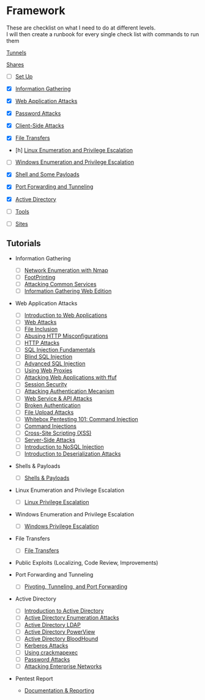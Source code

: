 # Framework
These are checklist on what I need to do at different levels.   
I will then create a runbook for every single check list with commands to run them


[Tunnels](https://www.notion.so/Tunnels-2df6a02cdd544635aeb096d9799f209f?pvs=21)

[Shares](https://www.notion.so/Shares-e824159594d24a6896bde46332fed6ff?pvs=21)

- [ ] [Set Up](framework/set-up.md)
- [x] [Information Gathering](information_gathering.md)
- [X] [Web Application Attacks](web_application_attacks.md)
- [X] [Password Attacks](password_attacks.md)
- [X] [Client-Side Attacks](client_side_attacks.md)

- [X] [File Transfers](file_transfers.md)
- [h] [Linux Enumeration and Privilege Escalation](linux_enumeration_and_privilege_escalation.md)
- [ ] [Windows Enumeration and Privilege Escalation](windows_enumeration_and_privilege_escalation.md)
- [x] [Shell and Some Payloads](shell_and_some_payloads.md)
- [x] [Port Forwarding and Tunneling](port_forwarding_and_tunneling.md)
- [X] [Active Directory](framework/ad.md)
- [ ] [Tools](refrences/tools.md)
- [ ] [Sites](refrences/sites.md)


## Tutorials
- Information Gathering
  - [ ] [Network Enumeration with Nmap](https://academy.hackthebox.com/course/preview/network-enumeration-with-nmap)
  - [ ] [FootPrinting](https://academy.hackthebox.com/course/preview/footprinting)
  - [ ] [Attacking Common Services](https://academy.hackthebox.com/course/preview/attacking-common-services)
  - [ ] [Information Gathering Web Edition](https://academy.hackthebox.com/course/preview/information-gathering---web-edition)
  
- Web Application Attacks
  - [ ] [Introduction to Web Applications](https://academy.hackthebox.com/course/preview/introduction-to-web-applications)
  - [ ] [Web Attacks](https://academy.hackthebox.com/course/preview/web-attacks)
  - [ ] [File Inclusion](https://academy.hackthebox.com/course/preview/file-inclusion)
  - [ ] [Abusing HTTP Misconfigurations](https://academy.hackthebox.com/course/preview/abusing-http-misconfigurations)
  - [ ] [HTTP Attacks](https://academy.hackthebox.com/course/preview/http-attacks)
  - [ ] [SQL Injection Fundamentals](https://academy.hackthebox.com/course/preview/sql-injection-fundamentals)
  - [ ] [Blind SQL Injection](https://academy.hackthebox.com/course/preview/blind-sql-injection)
  - [ ] [Advanced SQL Injection](https://academy.hackthebox.com/course/preview/advanced-sql-injections)
  - [ ] [Using Web Proxies](https://academy.hackthebox.com/course/preview/using-web-proxies)
  - [ ] [Attacking Web Applications with ffuf](https://academy.hackthebox.com/course/preview/attacking-web-applications-with-ffuf)
  - [ ] [Session Security](https://academy.hackthebox.com/course/preview/session-security)
  - [ ] [Attacking Authentication Mecanism](https://academy.hackthebox.com/course/preview/attacking-authentication-mechanisms)
  - [ ] [Web Service & API Attacks](https://academy.hackthebox.com/course/preview/web-service--api-attacks)
  - [ ] [Broken Authentication](https://academy.hackthebox.com/course/preview/broken-authentication)
  - [ ] [File Upload Attacks](https://academy.hackthebox.com/course/preview/file-upload-attacks)
  - [ ] [Whitebox Pentesting 101: Command Injection](https://academy.hackthebox.com/course/preview/whitebox-pentesting-101-command-injection)
  - [ ] [Command Injections](https://academy.hackthebox.com/course/preview/command-injections)
  - [ ] [Cross-Site Scripting (XSS)](https://academy.hackthebox.com/course/preview/cross-site-scripting-xss)
  - [ ] [Server-Side Attacks](https://academy.hackthebox.com/course/preview/server-side-attacks)
  - [ ] [Introduction to NoSQL Injection](https://academy.hackthebox.com/course/preview/introduction-to-nosql-injection)
  - [ ] [Introduction to Deserialization Attacks](https://academy.hackthebox.com/course/preview/)

- Shells & Payloads
  - [ ] [Shells & Payloads](https://academy.hackthebox.com/course/preview/shells--payloads)
  
- Linux Enumeration and Privilege Escalation
  - [ ] [Linux Privilege Escalation](https://academy.hackthebox.com/course/preview/linux-privilege-escalation) 
  
- Windows Enumeration and Privilege Escalation
  - [ ] [Windows Privilege Escalation](https://academy.hackthebox.com/course/preview/windows-privilege-escalation)
  
- File Transfers
  - [ ] [File Transfers](https://academy.hackthebox.com/course/preview/file-transfers)
  
- Public Exploits (Localizing, Code Review, Improvements)

- Port Forwarding and Tunneling
  - [ ] [Pivoting, Tunneling, and Port Forwarding](https://academy.hackthebox.com/course/preview/pivoting-tunneling-and-port-forwarding)
  
- Active Directory
  - [ ] [Introduction to Active Directory](https://academy.hackthebox.com/course/preview/introduction-to-active-directory)
  - [ ] [Active Directory Enumeration Attacks](https://academy.hackthebox.com/course/preview/active-directory-enumeration--attacks)
  - [ ] [Active Directory LDAP](https://academy.hackthebox.com/course/preview/active-directory-ldap)
  - [ ] [Active Directory PowerView](https://academy.hackthebox.com/course/preview/active-directory-powerview)
  - [ ] [Active Directory BloodHound](https://academy.hackthebox.com/course/preview/active-directory-bloodhound)
  - [ ] [Kerberos Attacks](https://academy.hackthebox.com/course/preview/kerberos-attacks)
  - [ ] [Using crackmapexec](https://academy.hackthebox.com/course/preview/using-crackmapexec)
  - [ ] [Password Attacks](https://academy.hackthebox.com/course/preview/password-attacks)
  - [ ] [Attacking Enterprise Networks](https://academy.hackthebox.com/course/preview/attacking-enterprise-networks)
  
- Pentest Report
  - [Documentation & Reporting](https://academy.hackthebox.com/course/preview/documentation--reporting)

